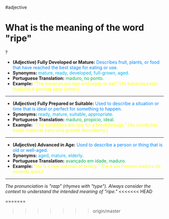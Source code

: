 #adjective
# What is the meaning of the word "ripe"
?
* **(Adjective) Fully Developed or Mature:** <span style="color:rgb(0, 132, 255)">Describes fruit, plants, or food that have reached the best stage for eating or use.</span>
* **Synonyms:** <span style="color:rgb(0, 176, 240)">mature, ready, developed, full-grown, aged.</span>
* **Portuguese Translation:** <span style="color:rgb(0, 176, 80)">maduro, no ponto.</span>
* **Example:** <span style="color:rgb(255, 255, 0)">"The bananas are ripe and ready to eat." (As bananas estão maduras e prontas para comer.)</span>
---
* **(Adjective) Fully Prepared or Suitable:** <span style="color:rgb(0, 132, 255)">Used to describe a situation or time that is ideal or perfect for something to happen.</span>
* **Synonyms:** <span style="color:rgb(0, 176, 240)">ready, mature, suitable, appropriate.</span>
* **Portuguese Translation:** <span style="color:rgb(0, 176, 80)">maduro, propício, ideal.</span>
* **Example:** <span style="color:rgb(255, 255, 0)">"The conditions are ripe for a breakthrough." (As condições estão maduras para uma grande descoberta.)</span>
---
* **(Adjective) Advanced in Age:** <span style="color:rgb(0, 132, 255)">Used to describe a person or thing that is old or well-aged.</span>
* **Synonyms:** <span style="color:rgb(0, 176, 240)">aged, mature, elderly.</span>
* **Portuguese Translation:** <span style="color:rgb(0, 176, 80)">avançado em idade, maduro.</span>
* **Example:** <span style="color:rgb(255, 255, 0)">"He is a ripe old man of ninety." (Ele é um homem maduro de noventa anos.)</span>
---
*The pronunciation is "raɪp" (rhymes with "type"). Always consider the context to understand the intended meaning of "ripe."*
<<<<<<< HEAD
<!--SR:!2025-06-25,10,270-->
=======
<!--SR:!2025-06-20,11,270-->
>>>>>>> origin/master
